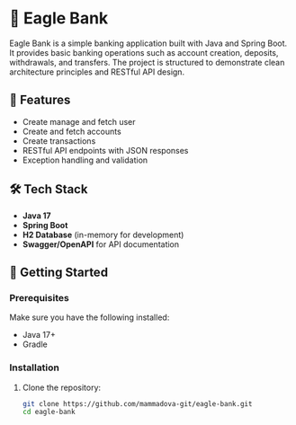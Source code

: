 # 🦅 Eagle Bank

Eagle Bank is a simple banking application built with Java and Spring Boot. It provides basic banking operations such as account creation, deposits, withdrawals, and transfers. The project is structured to demonstrate clean architecture principles and RESTful API design.

## 📌 Features

- Create manage and fetch user
- Create and fetch accounts
- Create transactions
- RESTful API endpoints with JSON responses
- Exception handling and validation

## 🛠️ Tech Stack

- **Java 17**
- **Spring Boot**
- **H2 Database** (in-memory for development)
- **Swagger/OpenAPI** for API documentation

## 🚀 Getting Started

### Prerequisites

Make sure you have the following installed:

- Java 17+
- Gradle

### Installation

1. Clone the repository:

   ```bash
   git clone https://github.com/mammadova-git/eagle-bank.git
   cd eagle-bank
